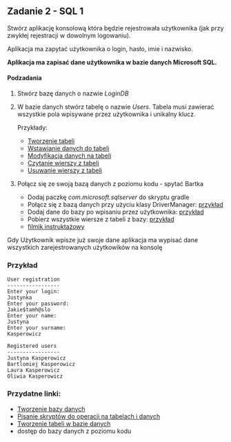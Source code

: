 ## Zadanie 2 - SQL 1

Stwórz aplikację konsolową która będzie rejestrowała użytkownika (jak przy zwykłej rejestracji w dowolnym logowaniu).

Aplikacja ma zapytać użytkownika o login, hasło, imie i nazwisko.

**Aplikacja ma zapisać dane użytkownika w bazie danych Microsoft SQL.**

#### Podzadania
1. Stwórz bazę danych o nazwie *LoginDB*
1. W bazie danych stwórz tabelę o nazwie *Users*. Tabela musi zawierać wszystkie pola wpisywane przez użytkownika i unikalny klucz. 

   Przykłady:
   * [Tworzenie tabeli](../src/main/java/com/javaexcercises/examples/sql/create_table.sql)
   * [Wstawianie danych do tabeli](../src/main/java/com/javaexcercises/examples/sql/insert_statement.sql)
   * [Modyfikacja danych na tabeli](../src/main/java/com/javaexcercises/examples/sql/update_statement.sql)
   * [Czytanie wierszy z tabeli](../src/main/java/com/javaexcercises/examples/sql/select_statement.sql)
   * [Usuwanie wierszy z tabeli](../src/main/java/com/javaexcercises/examples/sql/delete_statement.sql)


1. Połącz się ze swoją bazą danych z poziomu kodu - spytać Bartka
   * Dodaj paczkę *com.microsoft.sqlserver* do skryptu gradle
   * Połącz się z bazą danych przy użyciu klasy DriverManager: [przykład](../src/main/java/com/javaexcercises/examples/DBConnectExample.java)
   * Dodaj dane do bazy po wpisaniu przez użytkownika: [przykład](../src/main/java/com/javaexcercises/examples/DBInsertExample.java)
   * Pobierz wszystkie wiersze z tabeli z bazy: [przykład](../src/main/java/com/javaexcercises/examples/DBSelectExample.java)
   * [filmik instruktażowy](https://www.codejava.net/java-se/jdbc/connect-to-microsoft-sql-server-via-jdbc)

Gdy Użytkownik wpisze już swoje dane aplikacja ma wypisać dane wszystkich zarejestrowanych użytkowików na konsolę

### Przykład

```
User registration
-----------------
Enter your login:
Justynka
Enter your password:
Jakie$tamh@slo
Enter your name:
Justyna
Enter your surname:
Kasperowicz

Registered users
-----------------
Justyna Kasperowicz
Bartlomiej Kasperowicz
Laura Kasperowicz
Oliwia Kasperowicz
```
### Przydatne linki:
- [Tworzenie bazy danych](db_createdb.md)
- [Pisanie skryptów do operacji na tabelach i danych](sms_scripts.md)
- [Tworzenie tabeli w bazie danych](https://www.youtube.com/watch?v=OKUcgXXrFGU)
- dostęp do bazy danych z poziomu kodu